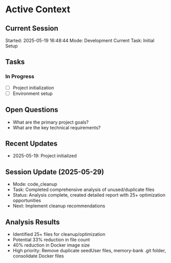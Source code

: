 # Active Context

## Current Session
Started: 2025-05-19 16:48:44
Mode: Development
Current Task: Initial Setup

## Tasks
### In Progress
- [ ] Project initialization
- [ ] Environment setup

## Open Questions
- What are the primary project goals?
- What are the key technical requirements?

## Recent Updates
- 2025-05-19: Project initialized

## Session Update (2025-05-29)
- Mode: code_cleanup
- Task: Completed comprehensive analysis of unused/duplicate files
- Status: Analysis complete, created detailed report with 25+ optimization opportunities
- Next: Implement cleanup recommendations

## Analysis Results
- Identified 25+ files for cleanup/optimization
- Potential 33% reduction in file count
- 40% reduction in Docker image size
- High priority: Remove duplicate seedUser files, memory-bank .git folder, consolidate Docker files
